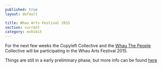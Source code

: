 ```yaml
---
published: true
layout: default

title: Whau Arts Festival 2015
section: current
category: exhibit
---
```


For the next few weeks the Copyleft Collective and the [Whau The People][whau] Collective will be participating in the Whau Arts Festival 2015.

Things are still in a early preliminary phase, but more info can be found [here][here]

[whau]: http://whauthepeople.com
[here]: http://whauthepeople.com/avondale-market-project-2015/

